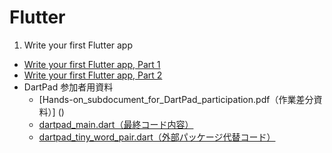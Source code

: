 # Flutter 

1. Write your first Flutter app
  - [Write your first Flutter app, Part 1](./write-1st-flutter-app-1/)
  - [Write your first Flutter app, Part 2](./write-1st-flutter-app-2/)
  - DartPad 参加者用資料
    - [Hands-on_subdocument_for_DartPad_participation.pdf（作業差分資料）] ()
    - [dartpad_main.dart（最終コード内容）]()
    - [dartpad_tiny_word_pair.dart（外部パッケージ代替コード）]()
